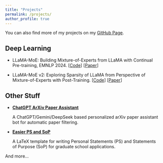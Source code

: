 ```yaml
---
title: "Projects"
permalink: /projects/
author_profile: true
---
```


You can also find more of my projects on my [GitHub Page](https://github.com/DaizeDong).

## Deep Learning

* LLaMA-MoE: Building Mixture-of-Experts from LLaMA with Continual Pre-training, EMNLP 2024. [[Code](https://github.com/pjlab-sys4nlp/llama-moe)] [[Paper](https://arxiv.org/abs/2406.16554)]

[//]: # (Tong Zhu, Xiaoye Qu, **Daize Dong**, Jiacheng Ruan, Jingqi Tong, Conghui He, Yu Cheng, )

* LLaMA-MoE v2: Exploring Sparsity of LLaMA from Perspective of Mixture-of-Experts with Post-Training. [[Code](https://github.com/OpenSparseLLMs/LLaMA-MoE-v2)] [[Paper](https://arxiv.org/abs/2411.15708)]

[//]: # (Xiaoye Qu, **Daize Dong**, Xuyang Hu, Tong Zhu, Weigao Sun, Yu Cheng)

## Other Stuff

* **[ChatGPT ArXiv Paper Assistant](https://github.com/DaizeDong/ChatGPT-ArXiv-Paper-Assistant)**

  A ChatGPT/Gemini/DeepSeek based personalized arXiv paper assistant bot for automatic paper filtering.

* **[Easier PS and SoP](https://github.com/DaizeDong/Easier-PS-and-SoP)**

  A LaTeX template for writing Personal Statements (PS) and Statements of Purpose (SoP) for graduate school applications.

And more...